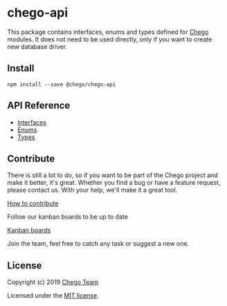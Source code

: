 # chego-api

This package contains interfaces, enums and types defined for [Chego](https://github.com/orgs/chegojs) modules. It does not need to be used directly, only if you want to create new database driver.

## Install
```
npm install --save @chego/chego-api
```
## API Reference
* [Interfaces](https://github.com/chegojs/chego-api/blob/master/src/interfaces.ts)
* [Enums](https://github.com/chegojs/chego-api/blob/master/src/enums.ts)
* [Types](https://github.com/chegojs/chego-api/blob/master/src/types.ts)



## Contribute
There is still a lot to do, so if you want to be part of the Chego project and make it better, it's great.
Whether you find a bug or have a feature request, please contact us. With your help, we'll make it a great tool.

[How to contribute](https://github.com/orgs/chegojs/chego/CONTRIBUTING.md)

Follow our kanban boards to be up to date

[Kanban boards](https://github.com/orgs/chegojs/chego/TODO.md)

Join the team, feel free to catch any task or suggest a new one.

## License

Copyright (c) 2019 [Chego Team](https://github.com/orgs/chegojs/people)

Licensed under the [MIT license](LICENSE).